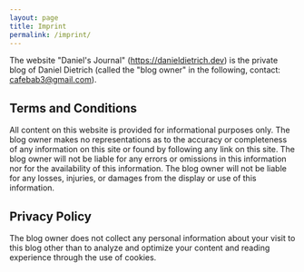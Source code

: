 ```yaml
---
layout: page
title: Imprint
permalink: /imprint/
---
```


The website "Daniel's Journal" (https://danieldietrich.dev) is the private blog of Daniel Dietrich (called the "blog owner" in the following, contact: cafebab3@gmail.com).

## Terms and Conditions

All content on this website is provided for informational purposes only. The blog owner makes no representations as to the accuracy or completeness of any information on this site or found by following any link on this site. The blog owner will not be liable for any errors or omissions in this information nor for the availability of this information. The blog owner will not be liable for any losses, injuries, or damages from the display or use of this information.

## Privacy Policy

The blog owner does not collect any personal information about your visit to this blog other than to analyze and optimize your content and reading experience through the use of cookies.
